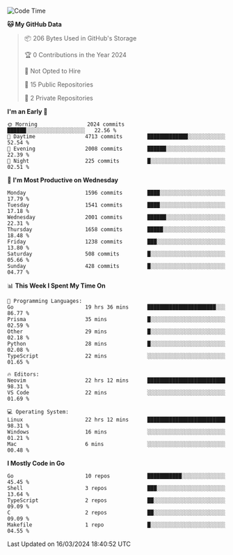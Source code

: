 <!--START_SECTION:waka-->
![Code Time](http://img.shields.io/badge/Code%20Time-429%20hrs%2047%20mins-blue)

**🐱 My GitHub Data** 

> 📦 206 Bytes Used in GitHub's Storage 
 > 
> 🏆 0 Contributions in the Year 2024
 > 
> 🚫 Not Opted to Hire
 > 
> 📜 15 Public Repositories 
 > 
> 🔑 2 Private Repositories 
 > 
**I'm an Early 🐤** 

```text
🌞 Morning                2024 commits        ██████░░░░░░░░░░░░░░░░░░░   22.56 % 
🌆 Daytime                4713 commits        █████████████░░░░░░░░░░░░   52.54 % 
🌃 Evening                2008 commits        ██████░░░░░░░░░░░░░░░░░░░   22.39 % 
🌙 Night                  225 commits         █░░░░░░░░░░░░░░░░░░░░░░░░   02.51 % 
```
📅 **I'm Most Productive on Wednesday** 

```text
Monday                   1596 commits        ████░░░░░░░░░░░░░░░░░░░░░   17.79 % 
Tuesday                  1541 commits        ████░░░░░░░░░░░░░░░░░░░░░   17.18 % 
Wednesday                2001 commits        ██████░░░░░░░░░░░░░░░░░░░   22.31 % 
Thursday                 1658 commits        █████░░░░░░░░░░░░░░░░░░░░   18.48 % 
Friday                   1238 commits        ███░░░░░░░░░░░░░░░░░░░░░░   13.80 % 
Saturday                 508 commits         █░░░░░░░░░░░░░░░░░░░░░░░░   05.66 % 
Sunday                   428 commits         █░░░░░░░░░░░░░░░░░░░░░░░░   04.77 % 
```


📊 **This Week I Spent My Time On** 

```text
💬 Programming Languages: 
Go                       19 hrs 36 mins      ██████████████████████░░░   86.77 % 
Prisma                   35 mins             █░░░░░░░░░░░░░░░░░░░░░░░░   02.59 % 
Other                    29 mins             █░░░░░░░░░░░░░░░░░░░░░░░░   02.18 % 
Python                   28 mins             █░░░░░░░░░░░░░░░░░░░░░░░░   02.08 % 
TypeScript               22 mins             ░░░░░░░░░░░░░░░░░░░░░░░░░   01.65 % 

🔥 Editors: 
Neovim                   22 hrs 12 mins      █████████████████████████   98.31 % 
VS Code                  22 mins             ░░░░░░░░░░░░░░░░░░░░░░░░░   01.69 % 

💻 Operating System: 
Linux                    22 hrs 12 mins      █████████████████████████   98.31 % 
Windows                  16 mins             ░░░░░░░░░░░░░░░░░░░░░░░░░   01.21 % 
Mac                      6 mins              ░░░░░░░░░░░░░░░░░░░░░░░░░   00.48 % 
```

**I Mostly Code in Go** 

```text
Go                       10 repos            ███████████░░░░░░░░░░░░░░   45.45 % 
Shell                    3 repos             ███░░░░░░░░░░░░░░░░░░░░░░   13.64 % 
TypeScript               2 repos             ██░░░░░░░░░░░░░░░░░░░░░░░   09.09 % 
C                        2 repos             ██░░░░░░░░░░░░░░░░░░░░░░░   09.09 % 
Makefile                 1 repo              █░░░░░░░░░░░░░░░░░░░░░░░░   04.55 % 
```




 Last Updated on 16/03/2024 18:40:52 UTC
<!--END_SECTION:waka-->
